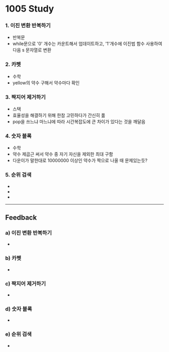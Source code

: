 1005 Study
===========
### 1. 이진 변환 반복하기
- 반복문
 - while문으로 '0' 개수는 카운트해서 업데이트하고, '1'개수에 이진법 함수 사용하여 다음 s 문자열로 변환
### 2. 카펫
- 수학
 - yellow의 약수 구해서 약수마다 확인
### 3. 짝지어 제거하기
- 스택
 - 효율성을 해결하기 위해 한참 고민하다가 간신히 풂
 - pop을 쓰느냐 마느냐에 따라 시간복잡도에 큰 차이가 있다는 것을 깨달음
### 4. 숫자 블록
- 수학
 - 약수 제곱근 써서 약수 중 자기 자신을 제외한 최대 구함
 - 다운이가 말한대로 10000000 이상인 약수가 짝으로 나올 때 문제있는듯?

### 5. 순위 검색
- 
 - 
 -
***
Feedback
------------
### a) 이진 변환 반복하기
- 
### b) 카펫
- 
### c) 짝지어 제거하기
- 
### d) 숫자 블록
- 
### e) 순위 검색
- 